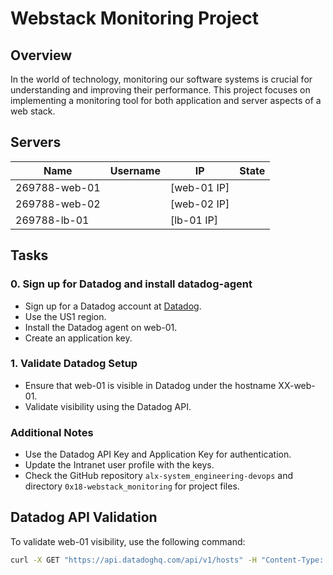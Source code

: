 # Webstack Monitoring Project

## Overview

In the world of technology, monitoring our software systems is crucial for understanding and improving their performance. This project focuses on implementing a monitoring tool for both application and server aspects of a web stack.

## Servers

| Name             | Username | IP            | State |
|------------------|----------|---------------|-------|
| 269788-web-01    |          | [web-01 IP]   |       |
| 269788-web-02    |          | [web-02 IP]   |       |
| 269788-lb-01     |          | [lb-01 IP]    |       |

## Tasks

### 0. Sign up for Datadog and install datadog-agent

- Sign up for a Datadog account at [Datadog](https://www.datadoghq.com/).
- Use the US1 region.
- Install the Datadog agent on web-01.
- Create an application key.

### 1. Validate Datadog Setup

- Ensure that web-01 is visible in Datadog under the hostname XX-web-01.
- Validate visibility using the Datadog API.

### Additional Notes

- Use the Datadog API Key and Application Key for authentication.
- Update the Intranet user profile with the keys.
- Check the GitHub repository `alx-system_engineering-devops` and directory `0x18-webstack_monitoring` for project files.

## Datadog API Validation

To validate web-01 visibility, use the following command:

```bash
curl -X GET "https://api.datadoghq.com/api/v1/hosts" -H "Content-Type: application/json" -H "DD-API-KEY: YOUR_API_KEY" -H "DD-APPLICATION-KEY: YOUR_APPLICATION_KEY"

